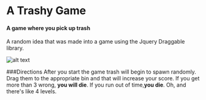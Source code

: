 # A Trashy Game
#### A game where you pick up trash  

A random idea that was made into a game using the Jquery Draggable library.

![alt text](http://url/to/img.png)

###Directions
After you start the game trash will begin to spawn randomly. Drag them to the appropriate bin and that will increase your score. If you get more than 3 wrong, **you will die**. If you run out of time,**you die**. Oh, and there's like 4 levels.
